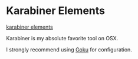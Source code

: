 # Karabiner Elements

[karabiner elements](https://karabiner-elements.pqrs.org/)

Karabiner is my absolute favorite tool on OSX.

I strongly recommend using [Goku](https://github.com/yqrashawn/GokuRakuJoudo) for configuration.
